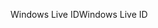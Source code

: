 <span data-ttu-id="9fdd8-101">Windows Live ID</span><span class="sxs-lookup"><span data-stu-id="9fdd8-101">Windows Live ID</span></span>